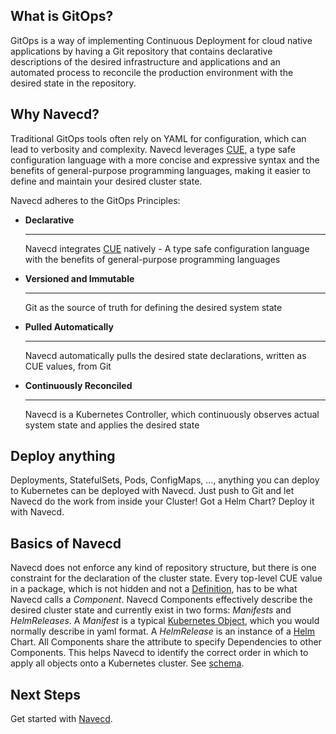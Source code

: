 ## What is GitOps?

GitOps is a way of implementing Continuous Deployment for cloud native applications by having a Git repository that contains declarative descriptions of the desired infrastructure and applications
and an automated process to reconcile the production environment with the desired state in the repository.

## Why Navecd?

Traditional GitOps tools often rely on YAML for configuration, which can lead to verbosity and complexity.
Navecd leverages [CUE](https://cuelang.org/), a type safe configuration language with a more concise and expressive syntax and the benefits of general-purpose programming languages,
making it easier to define and maintain your desired cluster state.

Navecd adheres to the GitOps Principles:

<div class="grid cards" markdown>

-   __Declarative__

    ---

    Navecd integrates [CUE](https://cuelang.org/) natively - A type safe configuration language with the benefits of general-purpose programming languages

-   __Versioned and Immutable__

    ---

    Git as the source of truth for defining the desired system state

-   __Pulled Automatically__

    ---

    Navecd automatically pulls the desired state declarations, written as CUE values, from Git

-   __Continuously Reconciled__

    ---

    Navecd is a Kubernetes Controller, which continuously observes actual system state and applies the desired state

</div>

## Deploy anything

Deployments, StatefulSets, Pods, ConfigMaps, ..., anything you can deploy to Kubernetes can be deployed with Navecd.
Just push to Git and let Navecd do the work from inside your Cluster!
Got a Helm Chart? Deploy it with Navecd.

## Basics of Navecd

Navecd does not enforce any kind of repository structure, but there is one constraint for the declaration of the cluster state.
Every top-level CUE value in a package, which is not hidden and not a [Definition](https://cuelang.org/docs/tour/basics/definitions/), has to be what Navecd calls a *Component*.
Navecd Components effectively describe the desired cluster state and currently exist in two forms: *Manifests* and *HelmReleases*.
A *Manifest* is a typical [Kubernetes Object](https://kubernetes.io/docs/concepts/overview/working-with-objects/), which you would normally describe in yaml format.
A *HelmRelease* is an instance of a [Helm](https://helm.sh/docs/intro/using_helm/) Chart.
All Components share the attribute to specify Dependencies to other Components. This helps Navecd to identify the correct order in which to apply all objects onto a Kubernetes cluster.
See [schema](https://github.com/kharf/navecd/blob/main/schema/component/schema.cue).

## Next Steps
Get started with [Navecd](getting-started/installation.md).
